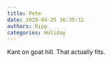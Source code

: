 ```yaml
---
title: Pete
date: 2020-04-25 16:35:12
authors: Ripp
categories: Holiday
---
```


 Kant on goat hill.
That actually fits.